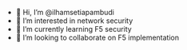 - 👋 Hi, I’m @ilhamsetiapambudi
- 👀 I’m interested in network security
- 🌱 I’m currently learning F5 security
- 💞️ I’m looking to collaborate on F5 implementation


<!---
ilhamsetiapambudi/ilhamsetiapambudi is a ✨ special ✨ repository because its `README.md` (this file) appears on your GitHub profile.
You can click the Preview link to take a look at your changes.
--->
